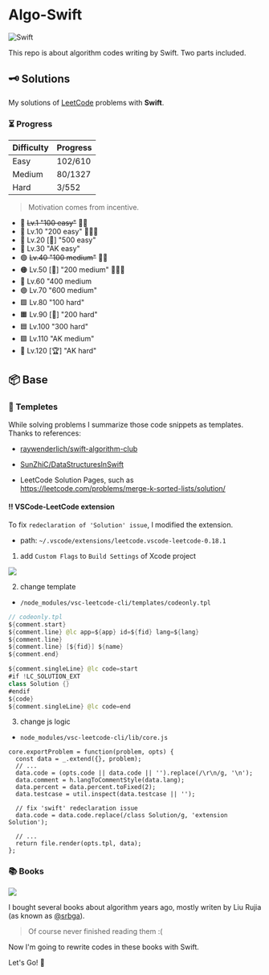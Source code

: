 # Algo-Swift

![Swift](https://img.shields.io/badge/Swift-%23FF4088.svg?&style=for-the-badge&logo=swift&logoColor=white)

This repo is about algorithm codes writing by Swift. Two parts included.

## 🗝 Solutions

My solutions of [LeetCode](https://leetcode.com/problemset/all/) problems with **Swift**.

### ⏳ Progress

| Difficulty | Progress |
| :----- | :----- |
| Easy   | 102/610 |
| Medium | 80/1327 |
| Hard   | 3/552  |

> Motivation comes from incentive.

- 🔸 ~~Lv.1 "100 easy"~~ 🎯🎉
- 🔹 Lv.10 "200 easy" 🚶🚶🚶
- 🔶 Lv.20 [🥉] "500 easy"
- 🔷 Lv.30 "AK easy"
- 🟢 ~~Lv.40 "100 medium"~~ 🎯🎉
- 🟠 Lv.50 [🥈] "200 medium" 🚶🚶🚶
- 🔵 Lv.60 "400 medium
- 🟣 Lv.70 "600 medium"
- 🟩 Lv.80 "100 hard"
- 🟧 Lv.90 [🥇] "200 hard"
- 🟦 Lv.100 "300 hard"
- 🟪 Lv.110 "AK medium"
- 🔱 Lv.120 [🏆] "AK hard"

## 📦 Base

### 📔 Templetes

While solving problems I summarize those code snippets as templates. Thanks to references:

* [raywenderlich/swift-algorithm-club](https://github.com/raywenderlich/swift-algorithm-club)

* [SunZhiC/DataStructuresInSwift](https://github.com/SunZhiC/DataStructuresInSwift)

* LeetCode Solution Pages, such as https://leetcode.com/problems/merge-k-sorted-lists/solution/

#### ‼️ VSCode-LeetCode extension

To fix `redeclaration of 'Solution' issue`, I modified the extension.

* path: `~/.vscode/extensions/leetcode.vscode-leetcode-0.18.1`


1. add `Custom Flags` to `Build Settings` of Xcode project

![](https://ryder-1252249141.cos.ap-shanghai.myqcloud.com/uPic/2022-11-13-EycSUM.png)

2. change template

* `/node_modules/vsc-leetcode-cli/templates/codeonly.tpl`

```swift
// codeonly.tpl
${comment.start}
${comment.line} @lc app=${app} id=${fid} lang=${lang}
${comment.line}
${comment.line} [${fid}] ${name}
${comment.end}

${comment.singleLine} @lc code=start
#if !LC_SOLUTION_EXT
class Solution {}
#endif
${code}
${comment.singleLine} @lc code=end
```

3. change js logic

* `node_modules/vsc-leetcode-cli/lib/core.js`

```
core.exportProblem = function(problem, opts) {
  const data = _.extend({}, problem);
  // ... 
  data.code = (opts.code || data.code || '').replace(/\r\n/g, '\n');
  data.comment = h.langToCommentStyle(data.lang);
  data.percent = data.percent.toFixed(2);
  data.testcase = util.inspect(data.testcase || '');

  // fix 'swift' redeclaration issue
  data.code = data.code.replace(/class Solution/g, 'extension Solution');

  // ...
  return file.render(opts.tpl, data);
};
```

### 📚 Books

![](https://ryder-1252249141.cos.ap-shanghai.myqcloud.com/uPic/2022-11-15-ZoByQo.png)

I bought several books about algorithm years ago, mostly writen by Liu Rujia (as known as [@srbga](https://www.topcoder.com/members/srbga)).

> Of course never finished reading them :(

Now I'm going to rewrite codes in these books with Swift.

Let's Go! 🖖
